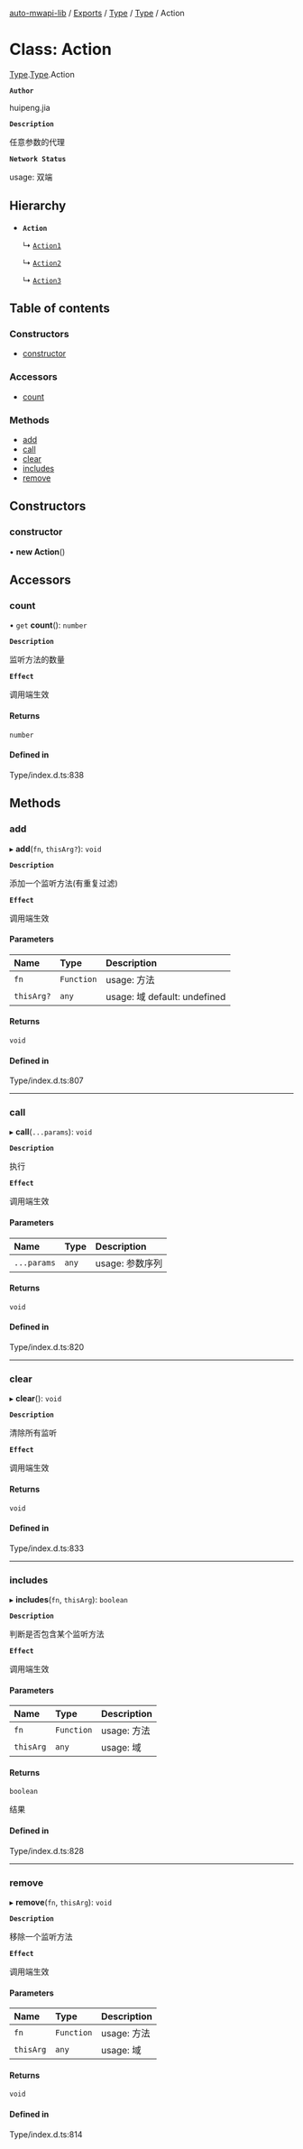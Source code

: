[auto-mwapi-lib](../README.md) / [Exports](../modules.md) / [Type](../modules/Type.md) / [Type](../modules/Type.Type.md) / Action

# Class: Action

[Type](../modules/Type.md).[Type](../modules/Type.Type.md).Action

**`Author`**

huipeng.jia

**`Description`**

任意参数的代理

**`Network Status`**

usage: 双端

## Hierarchy

- **`Action`**

  ↳ [`Action1`](Type.Type.Action1.md)

  ↳ [`Action2`](Type.Type.Action2.md)

  ↳ [`Action3`](Type.Type.Action3.md)

## Table of contents

### Constructors

- [constructor](Type.Type.Action.md#constructor)

### Accessors

- [count](Type.Type.Action.md#count)

### Methods

- [add](Type.Type.Action.md#add)
- [call](Type.Type.Action.md#call)
- [clear](Type.Type.Action.md#clear)
- [includes](Type.Type.Action.md#includes)
- [remove](Type.Type.Action.md#remove)

## Constructors

### constructor

• **new Action**()

## Accessors

### count

• `get` **count**(): `number`

**`Description`**

监听方法的数量

**`Effect`**

调用端生效

#### Returns

`number`

#### Defined in

Type/index.d.ts:838

## Methods

### add

▸ **add**(`fn`, `thisArg?`): `void`

**`Description`**

添加一个监听方法(有重复过滤)

**`Effect`**

调用端生效

#### Parameters

| Name       | Type       | Description                  |
| :--------- | :--------- | :--------------------------- |
| `fn`       | `Function` | usage: 方法                  |
| `thisArg?` | `any`      | usage: 域 default: undefined |

#### Returns

`void`

#### Defined in

Type/index.d.ts:807

---

### call

▸ **call**(`...params`): `void`

**`Description`**

执行

**`Effect`**

调用端生效

#### Parameters

| Name        | Type  | Description     |
| :---------- | :---- | :-------------- |
| `...params` | `any` | usage: 参数序列 |

#### Returns

`void`

#### Defined in

Type/index.d.ts:820

---

### clear

▸ **clear**(): `void`

**`Description`**

清除所有监听

**`Effect`**

调用端生效

#### Returns

`void`

#### Defined in

Type/index.d.ts:833

---

### includes

▸ **includes**(`fn`, `thisArg`): `boolean`

**`Description`**

判断是否包含某个监听方法

**`Effect`**

调用端生效

#### Parameters

| Name      | Type       | Description |
| :-------- | :--------- | :---------- |
| `fn`      | `Function` | usage: 方法 |
| `thisArg` | `any`      | usage: 域   |

#### Returns

`boolean`

结果

#### Defined in

Type/index.d.ts:828

---

### remove

▸ **remove**(`fn`, `thisArg`): `void`

**`Description`**

移除一个监听方法

**`Effect`**

调用端生效

#### Parameters

| Name      | Type       | Description |
| :-------- | :--------- | :---------- |
| `fn`      | `Function` | usage: 方法 |
| `thisArg` | `any`      | usage: 域   |

#### Returns

`void`

#### Defined in

Type/index.d.ts:814

